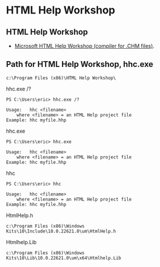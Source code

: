 # HTML Help Workshop 

## HTML Help Workshop 

-  [Microsoft HTML Help Workshop (compiler for .CHM files)](https://www.helpandmanual.com/downloads_mscomp.html).


## Path for HTML Help Workshop, hhc.exe

```
c:\Program Files (x86)\HTML Help Workshop\
```

hhc.exe /?
```
PS C:\Users\eric> hhc.exe /?

Usage:   hhc <filename>
    where <filename> = an HTML Help project file
Example: hhc myfile.hhp
```

hhc.exe
```
PS C:\Users\eric> hhc.exe

Usage:   hhc <filename>
    where <filename> = an HTML Help project file
Example: hhc myfile.hhp
```

hhc
```
PS C:\Users\eric> hhc

Usage:   hhc <filename>
    where <filename> = an HTML Help project file
Example: hhc myfile.hhp
```

HtmlHelp.h
```
c:\Program Files (x86)\Windows Kits\10\Include\10.0.22621.0\um\HtmlHelp.h
```

Htmlhelp.Lib
```
c:\Program Files (x86)\Windows Kits\10\Lib\10.0.22621.0\um\x64\Htmlhelp.Lib
```